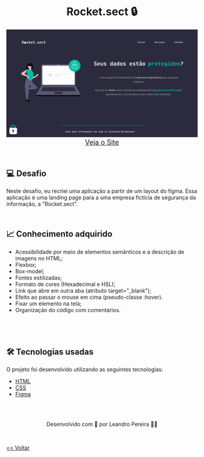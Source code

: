 <h1 align="center">Rocket.sect 🔒</h1>

<img src="./recriando_layout.png">

<div align="center">
    <a style="font-size: 18px" href="https://oleandropereira.github.io/EXPLORER/level02/stage02/desafios/desafio04_recriando_layout" target="_blank"> Veja o Site</a>
</div>


<br>
<h1>

<h2> 💻 Desafio </h2>
Neste desafio, eu recriei uma aplicação a partir de um layout do figma. Essa aplicação é uma landing page para a uma empresa fictícia de segurança da informação, a "Rocket.sect".
<br>
<br>
<h1>

<h2> 📈 Conhecimento adquirido </h2>

* Acessibilidade por meio de elementos semânticos e a descrição de imagens no HTML;
* Flexbox;
* Box-model;
* Fontes estilizadas;
* Formato de cores (Hexadecimal e HSL);
* Link que abre em outra aba (atributo target="_blank");
* Efeito ao passar o mouse em cima (pseudo-classe :hover).
* Fixar um elemento na tela;
* Organização do código com comentários.

<br>
<br>
<h1>

<h2> 🛠 Tecnologias usadas </h2>

O projeto foi desenvolvido utilizando as seguintes tecnologias:

- [HTML](https://www.w3schools.com/html/)
- [CSS](https://www.w3schools.com/css/default.asp)
- [Figma](https://www.figma.com/design/)

<br>
<br>

<p align="center"> Desenvolvido com 💜 por Leandro Pereira ✌🏽 <p>

<br>

<a href="../README.md"><< Voltar</a>